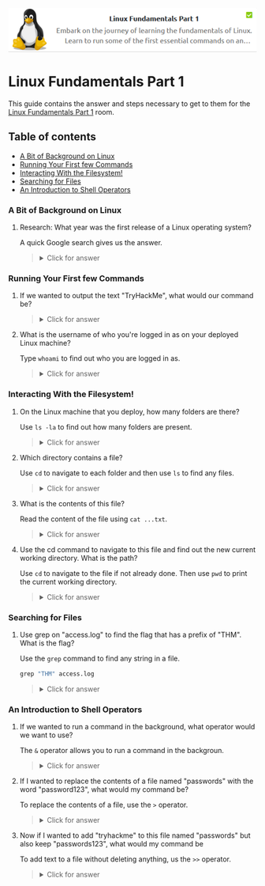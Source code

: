 <p align="center">
   <img src="https://github.com/Kevinovitz/TryHackMe_Writeups/blob/main/linuxfundamentalspart1/Linux_Fundamentals_1_Cover.png" alt="Linux Fundamentals Part 1 Logo">
</p>

# Linux Fundamentals Part 1

This guide contains the answer and steps necessary to get to them for the [Linux Fundamentals Part 1](https://tryhackme.com/room/linuxfundamentalspart1) room.

## Table of contents

- [A Bit of Background on Linux](#a-bit-of-background-on-linux)
- [Running Your First few Commands](#running-your-first-few-commands)
- [Interacting With the Filesystem!](#interacting-with-the-filesystem)
- [Searching for Files](#searching-for-files)
- [An Introduction to Shell Operators](#an-introduction-to-shell-operators)

### A Bit of Background on Linux

1. Research: What year was the first release of a Linux operating system? 

   A quick Google search gives us the answer.
   
   ><details><summary>Click for answer</summary>1991</details>

### Running Your First few Commands

1. If we wanted to output the text "TryHackMe", what would our command be?
   
   ><details><summary>Click for answer</summary>echo TryHackMe</details>

2. What is the username of who you're logged in as on your deployed Linux machine?
   
   Type `whoami` to find out who you are logged in as.
   
   ><details><summary>Click for answer</summary>tryhackme</details>

### Interacting With the Filesystem!


1. On the Linux machine that you deploy, how many folders are there?
   
   Use `ls -la` to find out how many folders are present.

   ><details><summary>Click for answer</summary>4</details>
   
2. Which directory contains a file?
   
   Use `cd` to navigate to each folder and then use `ls` to find any files.
   
   ><details><summary>Click for answer</summary>folder4</details>

3. What is the contents of this file?
   
   Read the content of the file using `cat ...txt`.
   
   ><details><summary>Click for answer</summary>Hello World</details>

4. Use the cd command to navigate to this file and find out the new current working directory. What is the path?
   
   Use `cd` to navigate to the file if not already done. Then use `pwd` to print the current working directory.
   
   ><details><summary>Click for answer</summary>/home/tryhackme/folder4</details>

### Searching for Files

1. Use grep on "access.log" to find the flag that has a prefix of "THM". What is the flag?
   
   Use the `grep` command to find any string in a file.
      
   ```cmd
   grep "THM" access.log
   ```
   
   ><details><summary>Click for answer</summary>THM{ACCESS}</details>

### An Introduction to Shell Operators

1. If we wanted to run a command in the background, what operator would we want to use?
   
   The `&` operator allows you to run a command in the backgroun.
   
   ><details><summary>Click for answer</summary>&</details>

2. If I wanted to replace the contents of a file named "passwords" with the word "password123", what would my command be?

   To replace the contents of a file, use the `>` operator.
   
   ><details><summary>Click for answer</summary>echo password123 > passwords</details>
   
3. Now if I wanted to add "tryhackme" to this file named "passwords" but also keep "passwords123", what would my command be
   
   To add text to a file without deleting anything, us the `>>` operator.
   
   ><details><summary>Click for answer</summary>echo tryhackme >> passwords</details>
